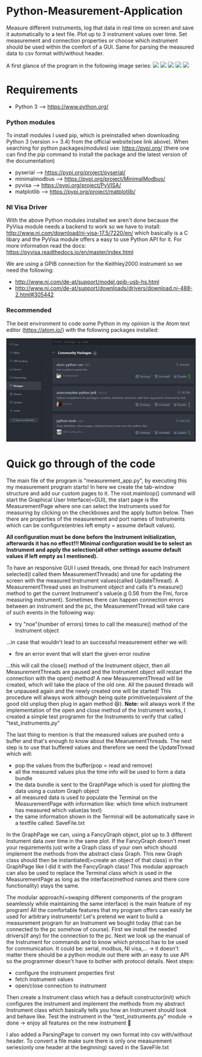 # Python-Measurement-Application
Measure different instruments, log that data in real time on screen and save it automatically to a text file. 
Plot up to 3 instrument values over time. Set measurement and connection properties or choose which instrument should be
used within the comfort of a GUI. Same for parsing the measured data to csv format with/without header. 

A first glance of the program in the following image series:
![](doc_images/series.png)
![](doc_images/series.png)
![](doc_images/series.png)
![](doc_images/series.png)
![](doc_images/series.png)

# Requirements

- Python 3 --> https://www.python.org/


### Python modules
To install modules I used pip, which is preinstalled when downloading Python 3 (version >= 3.4) from the official
website(see link above). When searching for python packages(modules) use: https://pypi.org/ (there one can find the
pip command to install the package and the latest version of the documentation)

- pyserial --> https://pypi.org/project/pyserial/
- minimalmodbus --> https://pypi.org/project/MinimalModbus/
- pyvisa --> https://pypi.org/project/PyVISA/
- matplotlib --> https://pypi.org/project/matplotlib/

### NI Visa Driver
With the above Python modules installed we aren't done because the PyVisa module needs a backend to work so we 
have to install: http://www.ni.com/download/ni-visa-17.5/7220/en/ which basically is a C libary and the PyVisa
module offers a easy to use Python API for it. For more information read the docs: https://pyvisa.readthedocs.io/en/master/index.html

We are using a GPIB connection for the Keithley2000 instrument so we need the following:

- http://www.ni.com/de-at/support/model.gpib-usb-hs.html
- http://www.ni.com/de-at/support/downloads/drivers/download.ni-488-2.html#305442

### Recommended
The best environment to code some Python in my opinion is the Atom text editor (https://atom.io/) with
the following packages installed:

![](doc_images/atom_packages.png)

 
# Quick go through of the code
The main file of the program is "measurement_app.py", by executing this my measurement program
starts! In here we create the tab-window structure and add our custom pages to it.
The root.mainloop() command will start the Graphical User Interface(=GUI), the start page
is the MeasurementPage where one can select the Instruments used for measuring by clicking
on the checkboxes and the apply button below. Then there are properties of the measurement and
port names of Instruments which can be configure(entries left empty = assume default values).

**All configuration must be done before the Instrument initialization, afterwards it has no effect!!!
Minimal configuration would be to select an Instrument and apply the selection(all other settings
assume default values if left empty as I mentioned).**

To have an responsive GUI I used threads, one thread for each Instrument selected(I called them 
MeasurementThreads) and one for updating the screen with the measured Instrument values(called
UpdateThread). A MeasurementThread uses an Instrument object and calls it's measure() method
to get the current Instrument's value(e.g 0.56 from the Fmi, force measuring instrument). Sometimes 
there can happen connection errors between an instrument and the pc, the MeasurementThread will take
care of such events in the following way:
- try "noe"(number of errors) times to call the measure() method of the Instrument object

...in case that wouldn't lead to an successful measurement either we will:

- fire an error event that will start the given error routine 

...this will call the close() method of the Instrument object, then all MeasurementThreads are 
paused and the Instrument object will restart the connection with the open() method! A new 
MeasurementThread will be created, which will take the place of the old one. All the paused threads
will be unpaused again and the newly created one will be started!
This procedure will always work although being quite primitive(equivalent of the good old
unplug then plug in again method :smile:).
**Note:** will always work if the implementation of the open and close method of the Instrument works,
I created a simple test programm for the Instruments to verify that called "test_instruments.py"

The last thing to mention is that the measured values are pushed onto a buffer and that's 
enough to know about the MearuementThreads. The next step is to use that buffered values and 
therefore we need the UpdateThread which will:

- pop the values from the buffer(pop = read and remove)
- all the measured values plus the time info will be used to form a data bundle 
- the data bundle is sent to the GraphPage which is used for plotting the data using a 
custom Graph object
- all measured data is used to populate the Terminal on the MeasurementPage with information
like: which time which instrument has measured which value(as text)
- the same information shown in the Terminal will be automatically save in a textfile called: SaveFile.txt

In the GraphPage we can, using a FancyGraph object, plot up to 3 different Instument data over
time in the same plot. If the FancyGraph doesn't meet your requirements just write a Graph class
of your own which should implement the methods from the abstract class Graph. This new Graph class 
should then be instantiated(=create an object of that class) in the GraphPage like I did it with
the FancyGraph class! This modular approach can also be used to replace the Terminal class which is
used in the MeasurementPage as long as the interface(method names and there core functionality) stays the
same.

The modular approach(=swaping different components of the program seamlessly while maintaining the same interface) 
is the main feature of my program! All the comfortable features that my program offers can easily be used for 
arbitrary instruments! Let's pretend we want to build a measurement program for an Instrument we bought today (that
can be connected to the pc somehow of course). First we install the needed drivers(if any) for the connection to the pc.
Next we look up the manual of the Instrument for commands and to know which protocol has to be used for communication.
It could be: serial, modbus, NI visa,... -> it doesn't matter there should be a python module out there with an easy to 
use API so the programmer doesn't have to bother with protocol details. Next steps:

- configure the instrument properties first 
- fetch instrument values 
- open/close connection to instrument

Then create a Instrument class which has a default constructor(init) which configures the instrument and implement the methods 
from my abstract Instrument class which basically tells you how an Instrument should look and behave like.
Test the instrument in the "test_instruments.py" module -> done -> enjoy all features on the new instrument :muscle:

I also added a ParsingPage to convert my own format into csv with/without header. To convert a file make sure there is
only one measurement series(only one header at the beginning) saved in the SaveFile.txt
